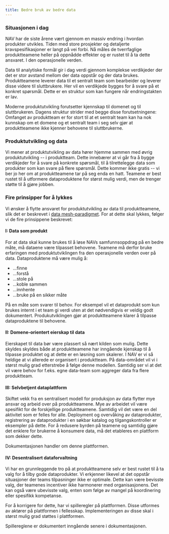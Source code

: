 ```yaml
---
title: Bedre bruk av bedre data
---
```

### Situasjonen i dag
NAV har de siste årene vært gjennom en massiv endring i hvordan produkter utvikles. 
Tiden med store prosjekter og detaljerte kravspesifikasjoner er langt på vei forbi.
Nå måles de tverrfaglige produktteamene heller på oppnådde effekter og er rustet til å ta dette ansvaret.
I den operasjonelle verden.

Data til analytiske formål gir i dag verdi gjennom komplekse verdikjeder der det er stor avstand mellom der data oppstår og der data brukes.
Produktteamene leverer data til et sentralt team som bearbeider og leverer disse videre til sluttbrukere.
Her vil en verdikjede bygges for å svare på et konkret spørsmål.
Dette er en struktur som kan fungere når endringstakten er lav.

Moderne produktutvikling forutsetter kjennskap til domenet og til sluttbrukeren.
Dagens struktur strider med begge disse forutsetningene:
Omfanget av produktteam er for stort til at et sentralt team kan ha nok kunnskap om et domene og et sentralt team i seg selv gjør at produktteamene ikke kjenner behovene til sluttbrukerne.

### Produktutvikling og data
Vi mener at produktutvikling av data hører hjemme sammen med øvrig produktutvikling -- i produktteam.
Dette innebærer at vi går fra å bygge verdikjeder for å svare på konkrete spørsmål, til å tilrettelegge data som produkter som kan svare på flere spørsmål.
Dette kommer ikke gratis -- vi ber jo her om at produktteamene tar på seg enda en hatt.
Teamene er best rustet til å utformere dataproduktene for størst mulig verdi, men de trenger støtte til å gjøre jobben.

### Fire prinsipper for å lykkes
Vi ønsker å flytte ansvaret for produktutvikling av data til produktteamene, slik det er beskrevet i [data mesh-paradigmet](https://martinfowler.com/articles/data-mesh-principles.html).
For at dette skal lykkes, følger vi de fire prinsippene beskrevet:

#### I: Data som produkt
For at data skal kunne brukes til å løse NAVs samfunnsoppdrag på en bedre måte, må dataene være tilpasset behovene.
Teamene må derfor bruke erfaringen med produktutviklingen fra den operasjonelle verden over på data.
Dataproduktene må være mulig å:

- ...finne
- ...forstå
- ...stole på
- ...koble sammen
- ...innhente
- ...bruke på en sikker måte

På en måte som svarer til behov.
For eksempel vil et dataprodukt som kun brukes internt i et team gi verdi uten at det nødvendigvis er veldig godt dokumentert.
Produkutviklingen gjør at produktteamene klarer å tilpasse dataproduktene til behovene.

#### II: Domene-orientert eierskap til data
Eierskapet til data bør være plassert så nært kilden som mulig. 
Dette skyldes skyldes både at produktteamene har inngående kjenskap til å tilpasse produktet og at dette er en løsning som skalerer.
I NAV er vi så heldige at vi allerede er organisert i produktteam.
På data-området vil vi i størst mulig grad etterstrebe å følge denne modellen.
Samtidig ser vi at det vil være behov for f.eks. egne data-team som aggreger data fra flere produktteam.

#### III: Selvbetjent dataplattform
Skiftet vekk fra en sentralisert modell for produksjon av data flytter mye ansvar og arbeid over på produktteamene.
Mye av arbeidet vil være spesifikt for de forskjellige produktteamene.
Samtidig vil det være en del aktivitet som er felles for alle.
Deployment og overvåking av dataprodukter, registrering av dataprodukter i en søkbar katalog og tilgangskontroller er eksempler på dette.
For å redusere byrden på teamene og samtidig gjøre det enklere for brukerne å konsumere data, må det etableres en plattform som dekker dette.

Dokumentasjonen handler om denne plattformen.

#### IV: Desentralisert dataforvaltning
Vi har en grunnleggende tro på at produktteamene selv er best rustet til å ta valg for å tilby gode dataprodukter.
Vi erkjenner likevel at det oppstår situasjoner der teams tilpasninger ikke er optimale.
Dette kan være bevisste valg, der teamenes incentiver ikke harmonerer med organisasjonens.
Det kan også være ubevisste valg, enten som følge av mangel på koordinering eller spesifikk kompetanse.

For å korrigere for dette, har vi spilleregler på plattformen.
Disse utformes av aktører på plattformen i fellesskap.
Implementeringen av disse skal i størst mulig grad støttes i plattformen.

Spillereglene er dokumentert inngående senere i dokumentasjonen.